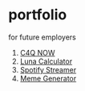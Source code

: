 # portfolio
for future employers

1. [C4Q NOW](https://github.com/lukesterlee/C4QNow)
2. [Luna Calculator](https://github.com/lukesterlee/LunaCalculator)
3. [Spotify Streamer](https://github.com/lukesterlee/SpotifyStreamer)
4. [Meme Generator](https://github.com/lukesterlee/MemeGenerator)

